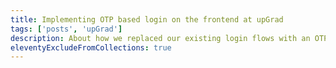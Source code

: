 ```yaml
---
title: Implementing OTP based login on the frontend at upGrad
tags: ['posts', 'upGrad']
description: About how we replaced our existing login flows with an OTP based flow, and how it was built with abstraction in mind
eleventyExcludeFromCollections: true
---
```

